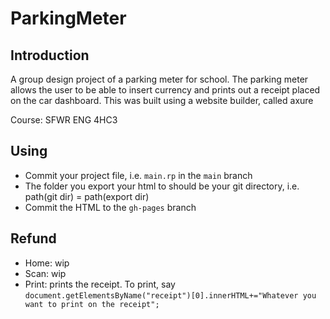 ParkingMeter
============

Introduction
------------

A group design project of a parking meter for school. The parking meter allows the user to be able to insert currency and prints out a receipt placed on the car dashboard. This was built using a website builder, called axure

Course: SFWR ENG 4HC3

Using
-----

* Commit your project file, i.e. `main.rp` in the `main` branch
* The folder you export your html to should be your git directory, i.e. path(git dir) = path(export dir)
* Commit the HTML to the `gh-pages` branch

Refund
-------

* Home: wip
* Scan: wip
* Print: prints the receipt. To print, say `document.getElementsByName("receipt")[0].innerHTML+="Whatever you want to print on the receipt";`